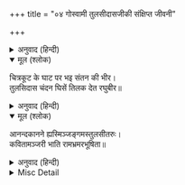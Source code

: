 +++
title = "०४ गोस्वामी तुलसीदासजीकी संक्षिप्त जीवनी"

+++


<details><summary>अनुवाद (हिन्दी)</summary>

प्रयागके पास चित्रकूट जिलेमें राजापुर नामक एक ग्राम है, वहाँ आत्माराम दूबे नामके एक प्रतिष्ठित सरयूपारीण ब्राह्मण रहते थे। उनकी धर्मपत्नीका नाम हुलसी था। संवत् १५५४ की श्रावण शुक्ला सप्तमीके दिन अभुक्त मूल नक्षत्रमें इन्हीं भाग्यवान् दम्पतिके यहाँ बारह महीनेतक गर्भमें रहनेके पश्चात् गोस्वामी तुलसीदासजीका जन्म हुआ। जन्मते समय बालक तुलसीदास रोये नहीं, किन्तु उनके मुखसे ‘राम’ का शब्द निकला। उनके मुखमें बत्तीसों दाँत मौजूद थे। उनका डील-डौल पाँच वर्षके बालकका-सा था। इस प्रकारके अद्भुत बालकको देखकर पिता अमङ्गलकी शङ्कासे भयभीत हो गये और उसके सम्बन्धमें कई प्रकारकी कल्पनाएँ करने लगे। माता हुलसीको यह देखकर बड़ी चिन्ता हुई। उन्होंने बालकके अनिष्टकी आशङ्कासे दशमीकी रातको नवजात शिशुको अपनी दासीके साथ उसके ससुराल भेज दिया और दूसरे दिन स्वयं इस असार संसारसे चल बसीं। दासीने, जिसका नाम चुनियाँ था, बड़े प्रेमसे बालकका पालन-पोषण किया। जब तुलसीदास लगभग साढ़े पाँच वर्षके हुए, चुनियाँका भी देहान्त हो गया, अब तो बालक अनाथ हो गया। वह द्वार-द्वार भटकने लगा। इसपर जगज्जननी पार्वतीको उस होनहार बालकपर दया आयी। वे ब्राह्मणीका वेष धारणकर प्रतिदिन उसके पास जातीं और उसे अपने हाथों भोजन करा जातीं।  
इधर भगवान् शंकरजीकी प्रेरणासे रामशैलपर रहनेवाले श्रीअनन्तानन्दजीके प्रिय शिष्य श्रीनरहर्यानन्दजीने इस बालकको ढूँढ़ निकाला और उसका नाम रामबोला रखा। उसे वे अयोध्या ले गये और वहाँ संवत् १५६१ माघ शुक्ला पञ्चमी शुक्रवारको उसका यज्ञोपवीत-संस्कार कराया। बिना सिखाये ही बालक रामबोलाने गायत्री-मन्त्रका उच्चारण किया, जिसे देखकर सब लोग चकित हो गये। इसके बाद नरहरि स्वामीने वैष्णवोंके पाँच संस्कार करके रामबोलाको राममन्त्रकी दीक्षा दी और अयोध्याहीमें रहकर उन्हें विद्याध्ययन कराने लगे। बालक रामबोलाकी बुद्धि बड़ी प्रखर थी। एक बार गुरुमुखसे जो सुन लेते थे, उन्हें वह कण्ठस्थ हो जाता था। वहाँसे कुछ दिन बाद गुरु-शिष्य दोनों शूकरक्षेत्र (सोरों) पहुँचे। वहाँ श्रीनरहरिजीने तुलसीदासको रामचरित सुनाया। कुछ दिन बाद वे काशी चले आये। काशीमें शेषसनातनजीके पास रहकर तुलसीदासने पन्द्रह वर्षतक वेद-वेदाङ्गका अध्ययन किया। इधर उनकी लोकवासना कुछ जाग्रत् हो उठी और अपने विद्यागुरुसे आज्ञा लेकर वे अपनी जन्मभूमिको लौट आये। वहाँ आकर उन्होंने देखा कि उनका परिवार सब नष्ट हो चुका है। उन्होंने विधिपूर्वक अपने पिता आदिका श्राद्ध किया और वहीं रहकर लोगोंको भगवान् रामकी कथा सुनाने लगे।  
संवत् १५८३ ज्येष्ठ शुक्ला १३ गुरुवारको भारद्वाजगोत्रकी एक सुन्दरी कन्याके साथ उनका विवाह हुआ और वे सुखपूर्वक अपनी नवविवाहिता वधूके साथ रहने लगे। एक बार उनकी स्त्री भाईके साथ अपने मायके चली गयी। पीछे-पीछे तुलसीदासजी भी वहाँ जा पहुँचे। उनकी पत्नीने इसपर उन्हें बहुत धिक्‍कारा और कहा कि ‘मेरे इस हाड़-मांसके शरीरमें जितनी तुम्हारी आसक्ति है, उससे आधी भी यदि भगवान् में होती तो तुम्हारा बेड़ा पार हो गया होता।’  
तुलसीदासजीको ये शब्द लग गये। वे एक क्षण भी नहीं रुके, तुरंत वहाँसे चल दिये।  
वहाँसे चलकर तुलसीदासजी प्रयाग आये। वहाँ उन्होंने गृहस्थवेशका परित्याग कर साधुवेश ग्रहण किया। फिर तीर्थाटन करते हुए काशी पहुँचे। मानसरोवरके पास उन्हें काकभुशुण्डिजीके दर्शन हुए।  
काशीमें तुलसीदासजी रामकथा कहने लगे। वहाँ उन्हें एक दिन एक प्रेत मिला, जिसने उन्हें हनुमान् जीका पता बतलाया। हनुमान् जी से मिलकर तुलसीदासजीने उनसे श्रीरघुनाथजीका दर्शन करानेकी प्रार्थना की। हनुमान् जी ने कहा, ‘तुम्हें चित्रकूटमें रघुनाथजीके दर्शन होंगे।’ इसपर तुलसीदासजी चित्रकूटकी ओर चल पड़े।  
चित्रकूट पहुँचकर रामघाटपर उन्होंने अपना आसन जमाया। एक दिन वे प्रदक्षिणा करने निकले थे। मार्गमें उन्हें श्रीरामके दर्शन हुए। उन्होंने देखा कि दो बड़े ही सुन्दर राजकुमार घोड़ोंपर सवार होकर धनुष-बाण लिये जा रहे हैं। तुलसीदासजी उन्हें देखकर मुग्ध हो गये, परंतु उन्हें पहचान न सके। पीछेसे हनुमान् जी ने आकर उन्हें सारा भेद बताया तो वे बड़ा पश्चात्ताप करने लगे। हनुमान् जी ने उन्हें सान्त्वना दी और कहा प्रातःकाल फिर दर्शन होंगे।  
संवत् १६०७की मौनी अमावस्या बुधवारके दिन उनके सामने भगवान् श्रीराम पुनः प्रकट हुए। उन्होंने बालकरूपमें तुलसीदासजीसे कहा—बाबा! हमें चन्दन दो। हनुमान् जी ने सोचा, वे इस बार भी धोखा न खा जायँ, इसलिये उन्होंने तोतेका रूप धारण करके यह दोहा कहा—
</details>

<details open><summary>मूल (श्लोक)</summary>

चित्रकूट के घाट पर भइ संतन की भीर।  
तुलसिदास चंदन घिसें तिलक देत रघुबीर॥
</details>

<details><summary>अनुवाद (हिन्दी)</summary>

तुलसीदासजी उस अद्भुत छबिको निहारकर शरीरकी सुधि भूल गये। भगवान् ने अपने हाथसे चन्दन लेकर अपने तथा तुलसीदासजीके मस्तकपर लगाया और अन्तर्धान हो गये।  
संवत् १६२८में ये हनुमान् जी की आज्ञासे अयोध्याकी ओर चल पड़े। उन दिनों प्रयागमें माघमेला था। वहाँ कुछ दिन वे ठहर गये। पर्वके छः दिन बाद एक वटवृक्षके नीचे उन्हें भरद्वाज और याज्ञवल्क्य मुनिके दर्शन हुए। वहाँ उस समय वही कथा हो रही थी, जो उन्होंने सूकरक्षेत्रमें अपने गुरुसे सुनी थी। वहाँसे ये काशी चले आये और वहाँ प्रह्लादघाटपर एक ब्राह्मणके घर निवास किया। वहाँ उनके अंदर कवित्वशक्तिका स्फुरण हुआ और वे संस्कृतमें पद्य-रचना करने लगे। परंतु दिनमें वे जितने पद्य रचते, रात्रिमें वे सब लुप्त हो जाते। यह घटना रोज घटती। आठवें दिन तुलसीदासजीको स्वप्न हुआ। भगवान् शंकरने उन्हें आदेश दिया कि तुम अपनी भाषामें काव्य-रचना करो। तुलसीदासजीकी नींद उचट गयी। वे उठकर बैठ गये। उसी समय भगवान् शिव और पार्वती उनके सामने प्रकट हुए। तुलसीदासजीने उन्हें साष्टाङ्ग प्रणाम किया। शिवजीने कहा—‘तुम अयोध्यामें जाकर रहो और हिन्दीमें काव्य-रचना करो। मेरे आशीर्वादसे तुम्हारी कविता सामवेदके समान फलवती होगी।’ इतना कहकर श्रीगौरीशंकर अन्तर्धान हो गये। तुलसीदासजी उनकी आज्ञा शिरोधार्य कर काशीसे अयोध्या चले आये।  
संवत् १६३१का प्रारम्भ हुआ। उस साल रामनवमीके दिन प्रायः वैसा ही योग था जैसा त्रेतायुगमें रामजन्मके दिन था। उस दिन प्रातःकाल श्रीतुलसीदासजीने श्रीरामचरितमानसकी रचना प्रारम्भ की। दो वर्ष, सात महीने, छब्बीस दिनमें ग्रन्थकी समाप्ति हुई। संवत् १६३३के मार्गशीर्ष शुक्लपक्षमें रामविवाहके दिन सातों काण्ड पूर्ण हो गये।  
इसके बाद भगवान् की आज्ञासे तुलसीदासजी काशी चले आये। वहाँ उन्होंने भगवान् विश्वनाथ और माता अन्नपूर्णाको श्रीरामचरितमानस सुनाया। रातको पुस्तक श्रीविश्वनाथजीके मन्दिरमें रख दी गयी। सबेरे जब पट खोला गया तो उसपर लिखा हुआ पाया गया—‘सत्यं शिवं सुन्दरम्।’ और नीचे भगवान् शंकरकी सही थी। उस समय उपस्थित लोगोंने ‘सत्यं शिवं सुन्दरम्’ की आवाज भी कानोंसे सुनी।  
इधर पण्डितोंने जब यह बात सुनी तो उनके मनमें ईर्ष्या उत्पन्न हुई। वे दल बाँधकर तुलसीदासजीकी निन्दा करने लगे और उस पुस्तकको भी नष्ट कर देनेका प्रयत्न करने लगे। उन्होंने पुस्तक चुरानेके लिये दो चोर भेजे। चोरोंने जाकर देखा कि तुलसीदासजीकी कुटीके आस पास दो वीर धनुष बाण लिये पहरा दे रहे हैं। वे बड़े ही सुन्दर श्याम और गौर वर्णके थे। उनके दर्शनसे चोरोंकी बुद्धि शुद्ध हो गयी। उन्होंने उसी समयसे चोरी करना छोड़ दिया और भजनमें लग गये। तुलसीदासजीने अपने लिये भगवान् को कष्ट हुआ जान कुटीका सारा सामान लुटा दिया, पुस्तक अपने मित्र टोडरमलके यहाँ रख दी। इसके बाद उन्होंने एक दूसरी प्रति लिखी। उसीके आधारपर दूसरी प्रतिलिपियाँ तैयार की जाने लगीं। पुस्तकका प्रचार दिनोंदिन बढ़ने लगा।  
इधर पण्डितोंने और कोई उपाय न देख श्रीमधुसूदन सरस्वतीजीको उस पुस्तकको देखनेकी प्रेरणा की। श्रीमधुसूदन सरस्वतीजीने उसे देखकर बड़ी प्रसन्नता प्रकट की और उसपर यह सम्मति लिख दी—
</details>

<details open><summary>मूल (श्लोक)</summary>

आनन्दकानने ह्यस्मिञ्जङ्गमस्तुलसीतरुः।  
कवितामञ्जरी भाति रामभ्रमरभूषिता॥
</details>

<details><summary>अनुवाद (हिन्दी)</summary>

‘इस काशीरूपी आनन्दवनमें तुलसीदास चलता-फिरता तुलसीका पौधा है। उसकी कवितारूपी मञ्जरी बड़ी ही सुन्दर है, जिसपर श्रीरामरूपी भँवरा सदा मँडराया करता है।’  
पण्डितोंको इसपर भी संतोष नहीं हुआ। तब पुस्तककी परीक्षाका एक उपाय और सोचा गया। भगवान् विश्वनाथके सामने सबसे ऊपर वेद, उनके नीचे शास्त्र, शास्त्रोंके नीचे पुराण और सबके नीचे रामचरितमानस रख दिया गया। मन्दिर बंद कर दिया गया। प्रातःकाल जब मन्दिर खोला गया तो लोगोंने देखा कि श्रीरामचरितमानस वेदोंके ऊपर रखा हुआ है। अब तो पण्डित लोग बड़े लज्जित हुए। उन्होंने तुलसीदासजीसे क्षमा माँगी और भक्तिसे उनका चरणोदक लिया।  
तुलसीदासजी अब असीघाटपर रहने लगे। रातको एक दिन कलियुग मूर्तरूप धारणकर उनके पास आया और उन्हें त्रास देने लगा। गोस्वामीजीने हनुमान् जीका ध्यान किया। हनुमान् जी ने उन्हें विनयके पद रचनेको कहा; इसपर गोस्वामीजीने विनय-पत्रिका लिखी और भगवान् के चरणोंमें उसे समर्पित कर दी। श्रीरामने उसपर अपने हस्ताक्षर कर दिये और तुलसीदासजीको निर्भय कर दिया।  
संवत् १६८० श्रावण कृष्ण तृतीया शनिवारको असीघाटपर गोस्वामीजीने राम-राम कहते हुए अपना शरीर परित्याग किया।
</details>

<details><summary>Misc Detail</summary>


</details>
